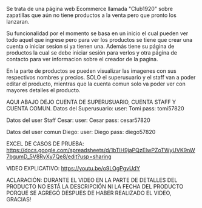 Se trata de una página web Ecommerce llamada "Club1920" sobre zapatillas que aún no tiene productos a la venta pero que pronto los lanzaran.

Su funcionalidad por el momento se basa en un inicio el cual pueden ver todo aquel que ingrese pero para ver los productos se tiene que crear una cuenta o iniciar sesion si ya tienen una. Además tiene su página de productos la cual se debe iniciar sesión para verlos y otra página de contacto para ver informacion sobre el creador de la pagina.

En la parte de productos se pueden visualizar las imagenes con sus respectivos nombres y precios. SOLO el superusuario y el staff van a poder editar el producto, mientras que la cuenta comun solo va poder ver con mayores detalles el producto.

AQUI ABAJO DEJO CUENTA DE SUPERUSUARIO, CUENTA STAFF Y CUENTA COMUN.
Datos del Superusuario:
    user: Tomi
    pass: tomi57820

Datos del user Staff Cesar:
    user: Cesar
    pass: cesar57820

Datos del user comun Diego:
    user: Diego
    pass: diego57820

EXCEL DE CASOS DE PRUEBA:
https://docs.google.com/spreadsheets/d/1bTlH9jaPQzEIwPZoTWyUVK9nW7bgumD_5V8RyXy7Qe8/edit?usp=sharing

VIDEO EXPLICATIVO:
https://youtu.be/o9LOgPgvUdY

ACLARACIÓN: DURANTE EL VIDEO EN LA PARTE DE DETALLES DEL PRODUCTO NO ESTÁ LA DESCRIPCIÓN NI LA FECHA DEL PRODUCTO PORQUE SE AGREGÓ DESPUES DE HABER REALIZADO EL VIDEO, GRACIAS!
